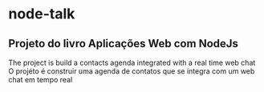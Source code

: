 # node-talk
## Projeto do livro Aplicações Web com NodeJs

The project is build a contacts agenda integrated with a real time web chat  
O projéto é construir uma agenda de contatos que se integra com um web chat em tempo real
